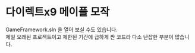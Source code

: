 # 다이렉트x9 메이플 모작
GameFramework.sln 을 열어 보실 수도 있습니다. </br>
제일 오래된 프로젝트이고 제한된 기간에 급하게 짠 코드라 다소 난잡한 부분이 많습니다.

